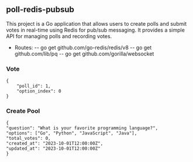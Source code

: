 ## poll-redis-pubsub

This project is a Go application that allows users to create polls and submit votes in real-time using Redis for pub/sub messaging. It provides a simple API for managing polls and recording votes.

- Routes:
  -- go get github.com/go-redis/redis/v8
  -- go get github.com/lib/pq
  -- go get github.com/gorilla/websocket

### Vote

```
{
    "poll_id": 1,
    "option_index": 0
}
```

### Create Pool

```
{
"question": "What is your favorite programming language?",
"options": ["Go", "Python", "JavaScript", "Java"],
"total_votes": 0,
"created_at": "2023-10-01T12:00:00Z",
"updated_at": "2023-10-01T12:00:00Z"
}
```
